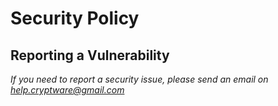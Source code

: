 # Security Policy

## Reporting a Vulnerability

*If you need to report a security issue, please send an email on help.cryptware@gmail.com*
